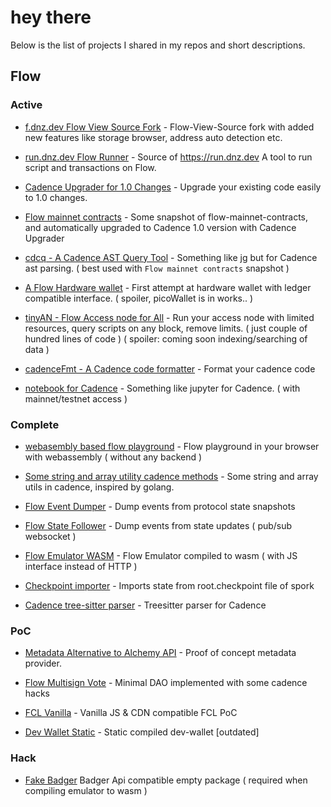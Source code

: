 # hey there 

Below is the list of projects I shared in my repos and short descriptions. 

## Flow

### Active 

- [f.dnz.dev Flow View Source Fork](https://github.com/bluesign/flow-view-source) - Flow-View-Source fork with added new features like storage browser, address auto detection etc.
  
- [run.dnz.dev Flow Runner](https://github.com/bluesign/runnerDnzDev) - Source of https://run.dnz.dev A tool to run script and transactions on Flow.
  
- [Cadence Upgrader for 1.0 Changes](https://github.com/bluesign/cadenceUpgrader) - Upgrade your existing code easily to 1.0 changes. 

- [Flow mainnet contracts](https://github.com/bluesign/mainnet-contracts) - Some snapshot of flow-mainnet-contracts, and automatically upgraded to Cadence 1.0 version with Cadence Upgrader 

- [cdcq - A Cadence AST Query Tool](https://github.com/bluesign/cdcq) - Something like jg but for Cadence ast parsing. ( best used with `Flow mainnet contracts` snapshot )

- [A Flow Hardware wallet](https://github.com/bluesign/tinyWallet) - First attempt at hardware wallet with ledger compatible interface. ( spoiler, picoWallet is in works.. )

- [tinyAN - Flow Access node for All](https://github.com/bluesign/tinyAN) - Run your access node with limited resources, query scripts on any block, remove limits. ( just couple of hundred lines of code ) ( spoiler: coming soon indexing/searching of data ) 

- [cadenceFmt - A Cadence code formatter](https://github.com/bluesign/cadencefmt) - Format your cadence code

- [notebook for Cadence](https://github.com/bluesign/Notebook) - Something like jupyter for Cadence. ( with mainnet/testnet access )



### Complete 


- [webasembly based flow playground](https://github.com/bluesign/wasmPlayground) - Flow playground in your browser with webassembly ( without any backend ) 

- [Some string and array utility cadence methods](https://github.com/bluesign/flow-utils) - Some string and array utils in cadence, inspired by golang.

- [Flow Event Dumper](https://github.com/bluesign/Flow-EventDumper) - Dump events from protocol state snapshots 

- [Flow State Follower](https://github.com/bluesign/Flow-StateFollower) - Dump events from state updates ( pub/sub websocket ) 

- [Flow Emulator WASM](https://github.com/bluesign/emulatorWasm) - Flow Emulator compiled to wasm ( with JS interface instead of HTTP ) 

- [Checkpoint importer](https://github.com/bluesign/checkpointState) - Imports state from root.checkpoint file of spork 

- [Cadence tree-sitter parser](https://github.com/bluesign/cadence-tree-sitter) - Treesitter parser for Cadence 


### PoC

- [Metadata Alternative to Alchemy API](https://github.com/bluesign/metaWrapper) - Proof of concept metadata provider.

- [Flow Multisign Vote](https://github.com/bluesign/flow-multisign-vote) - Minimal DAO implemented with some cadence hacks 

- [FCL Vanilla](https://github.com/bluesign/fcl-vanilla) - Vanilla JS & CDN compatible FCL PoC

- [Dev Wallet Static](https://github.com/bluesign/dev-wallet-static) - Static compiled dev-wallet [outdated]


### Hack 

- [Fake Badger](https://github.com/bluesign/fakeBadger) Badger Api compatible empty package ( required when compiling emulator to wasm ) 

 
